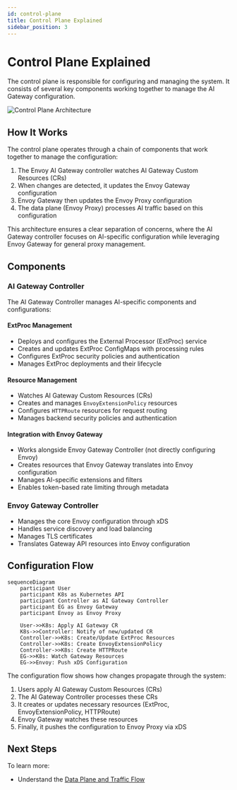 ```yaml
---
id: control-plane
title: Control Plane Explained
sidebar_position: 3
---
```


# Control Plane Explained

The control plane is responsible for configuring and managing the system. It consists of several key components working together to manage the AI Gateway configuration.

![Control Plane Architecture](/img/control_plane.png)

## How It Works

The control plane operates through a chain of components that work together to manage the configuration:

1. The Envoy AI Gateway controller watches AI Gateway Custom Resources (CRs)
2. When changes are detected, it updates the Envoy Gateway configuration
3. Envoy Gateway then updates the Envoy Proxy configuration
4. The data plane (Envoy Proxy) processes AI traffic based on this configuration

This architecture ensures a clear separation of concerns, where the AI Gateway controller focuses on AI-specific configuration while leveraging Envoy Gateway for general proxy management.

## Components

### AI Gateway Controller

The AI Gateway Controller manages AI-specific components and configurations:

#### ExtProc Management

- Deploys and configures the External Processor (ExtProc) service
- Creates and updates ExtProc ConfigMaps with processing rules
- Configures ExtProc security policies and authentication
- Manages ExtProc deployments and their lifecycle

#### Resource Management

- Watches AI Gateway Custom Resources (CRs)
- Creates and manages `EnvoyExtensionPolicy` resources
- Configures `HTTPRoute` resources for request routing
- Manages backend security policies and authentication

#### Integration with Envoy Gateway

- Works alongside Envoy Gateway Controller (not directly configuring Envoy)
- Creates resources that Envoy Gateway translates into Envoy configuration
- Manages AI-specific extensions and filters
- Enables token-based rate limiting through metadata

### Envoy Gateway Controller

- Manages the core Envoy configuration through xDS
- Handles service discovery and load balancing
- Manages TLS certificates
- Translates Gateway API resources into Envoy configuration

## Configuration Flow

```mermaid
sequenceDiagram
    participant User
    participant K8s as Kubernetes API
    participant Controller as AI Gateway Controller
    participant EG as Envoy Gateway
    participant Envoy as Envoy Proxy

    User->>K8s: Apply AI Gateway CR
    K8s->>Controller: Notify of new/updated CR
    Controller->>K8s: Create/Update ExtProc Resources
    Controller->>K8s: Create EnvoyExtensionPolicy
    Controller->>K8s: Create HTTPRoute
    EG->>K8s: Watch Gateway Resources
    EG->>Envoy: Push xDS Configuration
```

The configuration flow shows how changes propagate through the system:

1. Users apply AI Gateway Custom Resources (CRs)
2. The AI Gateway Controller processes these CRs
3. It creates or updates necessary resources (ExtProc, EnvoyExtensionPolicy, HTTPRoute)
4. Envoy Gateway watches these resources
5. Finally, it pushes the configuration to Envoy Proxy via xDS

## Next Steps

To learn more:

- Understand the [Data Plane and Traffic Flow](./data-plane.md)
